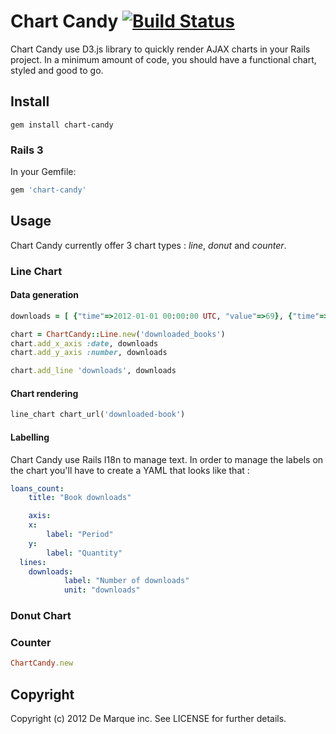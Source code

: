 Chart Candy [![Build Status](https://secure.travis-ci.org/demarque/chart-candy.png?branch=master)](http://travis-ci.org/demarque/chart-candy)
===============

Chart Candy use D3.js library to quickly render AJAX charts in your Rails project. In a minimum amount of code, you should have a functional chart, styled and good to go.


Install
-------

```
gem install chart-candy
```

### Rails 3

In your Gemfile:

```ruby
gem 'chart-candy'
```

Usage
-----

Chart Candy currently offer 3 chart types : *line*, *donut* and *counter*.

### Line Chart

#### Data generation

```ruby
downloads = [ {"time"=>2012-01-01 00:00:00 UTC, "value"=>69}, {"time"=>2012-02-01 00:00:00 UTC, "value"=>74}, {"time"=>2012-03-01 00:00:00 UTC, "value"=>83}, {"time"=>2012-04-01 00:00:00 UTC, "value"=>84} ]

chart = ChartCandy::Line.new('downloaded_books')
chart.add_x_axis :date, downloads
chart.add_y_axis :number, downloads

chart.add_line 'downloads', downloads
```

#### Chart rendering

```ruby
line_chart chart_url('downloaded-book')
```

#### Labelling

Chart Candy use Rails I18n to manage text. In order to manage the labels on the chart you'll have to create a YAML that looks like that :

```yaml
loans_count:
	title: "Book downloads"

	axis:
  	x:
    	label: "Period"
    y:
    	label: "Quantity"
  lines:
  	downloads:
			label: "Number of downloads"
			unit: "downloads"
```

### Donut Chart


### Counter


```ruby
ChartCandy.new
```

Copyright
---------

Copyright (c) 2012 De Marque inc. See LICENSE for further details.
